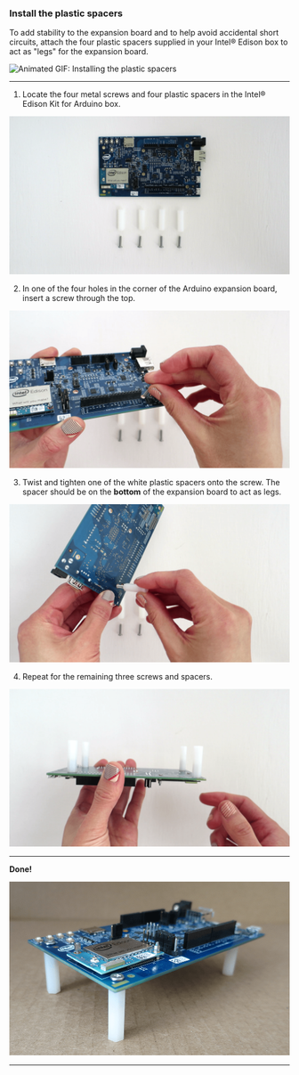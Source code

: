 ### Install the plastic spacers

To add stability to the expansion board and to help avoid accidental short circuits, attach the four plastic spacers supplied in your Intel® Edison box to act as "legs" for the expansion board.

![Animated GIF: Installing the plastic spacers](images/spacer_install-animated.gif)

---

1. Locate the four metal screws and four plastic spacers in the Intel® Edison Kit for Arduino box.

  ![Arduino expansion board, plastic spacers, and screws laid out on table](images/spacer_install-overview.png)

2. In one of the four holes in the corner of the Arduino expansion board, insert a screw through the top.

  ![Screw inserted into expansion board](images/spacer_install-insert_screw.png)

3. Twist and tighten one of the white plastic spacers onto the screw. The spacer should be on the **bottom** of the expansion board to act as legs.

  ![Tightening a spacer onto the screw](images/spacer_install-tighten_spacer.png)

4. Repeat for the remaining three screws and spacers.
  
  ![All spacers installed](images/spacer_install-all_spacers.png)

---

**Done!**

![Side view of Intel® Edison with plastic spacers installed](images/spacer_install-side_view.png)

---
